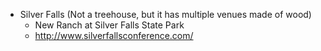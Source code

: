 * Silver Falls  (Not a treehouse, but it has multiple venues made of wood)
  * New Ranch at Silver Falls State Park
  * http://www.silverfallsconference.com/
